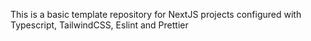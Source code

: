 This is a basic template repository for NextJS projects configured with Typescript, TailwindCSS, Eslint and Prettier
